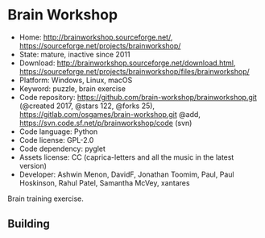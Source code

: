 # Brain Workshop

- Home: http://brainworkshop.sourceforge.net/, https://sourceforge.net/projects/brainworkshop/
- State: mature, inactive since 2011
- Download: http://brainworkshop.sourceforge.net/download.html, https://sourceforge.net/projects/brainworkshop/files/brainworkshop/
- Platform: Windows, Linux, macOS
- Keyword: puzzle, brain exercise
- Code repository: https://github.com/brain-workshop/brainworkshop.git (@created 2017, @stars 122, @forks 25), https://gitlab.com/osgames/brain-workshop.git @add, https://svn.code.sf.net/p/brainworkshop/code (svn)
- Code language: Python
- Code license: GPL-2.0
- Code dependency: pyglet
- Assets license: CC (caprica-letters and all the music in the latest version)
- Developer: Ashwin Menon, DavidF, Jonathan Toomim, Paul, Paul Hoskinson, Rahul Patel, Samantha McVey, xantares

Brain training exercise.

## Building
